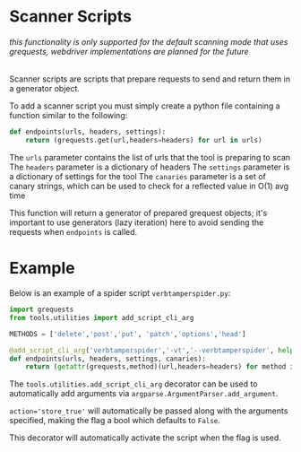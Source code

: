 # Scanner Scripts

###### *this functionality is only supported for the default scanning mode that uses grequests, webdriver implementations are planned for the future*

Scanner scripts are scripts that prepare requests to send and return them in a generator object.

To add a scanner script you must simply create a python file containing a function similar to the following:

```py
def endpoints(urls, headers, settings):
    return (grequests.get(url,headers=headers) for url in urls)
```

The `urls` parameter contains the list of urls that the tool is preparing to scan
The `headers` parameter is a dictionary of headers
The `settings` parameter is a dictionary of settings for the tool
The `canaries` parameter is a set of canary strings, which can be used to check for a reflected value in O(1) avg time

This function will return a generator of prepared grequest objects; it's important to use generators (lazy iteration) here to avoid sending the requests when `endpoints` is called.

# Example

Below is an example of a spider script `verbtamperspider.py`:

```py
import grequests
from tools.utilities import add_script_cli_arg

METHODS = ['delete','post','put', 'patch','options','head']

@add_script_cli_arg('verbtamperspider','-vt','--verbtamperspider', help='-vt | (Spider) Fuzzes HTTP request methods in each request\n')
def endpoints(urls, headers, settings, canaries):
    return (getattr(grequests,method)(url,headers=headers) for method in METHODS for url in urls)
```

The `tools.utilities.add_script_cli_arg` decorator can be used to automatically add arguments via `argparse.ArgumentParser.add_argument`.

`action='store_true'` will automatically be passed along with the arguments specified, making the flag a bool which defaults to `False`.

This decorator will automatically activate the script when the flag is used.

